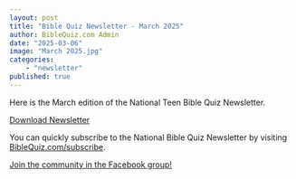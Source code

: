 ```yaml
---
layout: post
title: "Bible Quiz Newsletter - March 2025"
author: BibleQuiz.com Admin
date: "2025-03-06"
image: "March 2025.jpg"
categories:
    - "newsletter"
published: true
---
```


Here is the March edition of the National Teen Bible Quiz Newsletter.

<a href="{{site.url}}{% link assets/2025/tbq_newsletter_mar_2025.pdf %}" class="button is-primary">Download Newsletter</a>

You can quickly subscribe to the National Bible Quiz Newsletter by visiting [BibleQuiz.com/subscribe](https://biblequiz.com/subscribe/).

[Join the community in the Facebook group!](https://www.facebook.com/groups/agbiblequiz)
